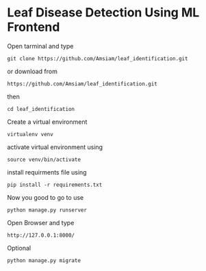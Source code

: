 # Leaf Disease Detection Using ML Frontend

Open tarminal and type 
```
git clone https://github.com/Amsiam/leaf_identification.git
```
or download from 
```
https://github.com/Amsiam/leaf_identification.git
```

then 
```
cd leaf_identification
```
Create a virtual environment
```
virtualenv venv
```
activate virtual environment using 
```
source venv/bin/activate
```
install requirments file using 
```
pip install -r requirements.txt
```

Now you good to go to use 
```
python manage.py runserver
```

Open Browser and type
```
http://127.0.0.1:8000/
```

Optional
```
python manage.py migrate
```